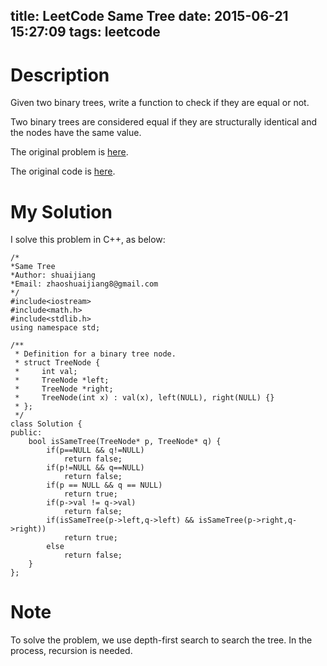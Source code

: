 title: LeetCode Same Tree
date: 2015-06-21 15:27:09
tags: leetcode
---


# Description

Given two binary trees, write a function to check if they are equal or not.

Two binary trees are considered equal if they are structurally identical and the nodes have the same value.

The original problem is [here](https://leetcode.com/problems/same-tree/ "Problem").

The original code is [here](https://github.com/shuaijiang/LeetCode/blob/master/SameTree.cpp "Code").
<!--more-->

# My Solution
I solve this problem in C++, as below:
	
	/*
	*Same Tree
	*Author: shuaijiang
	*Email: zhaoshuaijiang8@gmail.com
	*/
	#include<iostream>
	#include<math.h>
	#include<stdlib.h>
	using namespace std;

	/**
	 * Definition for a binary tree node.
	 * struct TreeNode {
	 *     int val;
	 *     TreeNode *left;
	 *     TreeNode *right;
	 *     TreeNode(int x) : val(x), left(NULL), right(NULL) {}
	 * };
	 */
	class Solution {
	public:
	    bool isSameTree(TreeNode* p, TreeNode* q) {
	        if(p==NULL && q!=NULL)
	        	return false;
	        if(p!=NULL && q==NULL)
	        	return false;
	        if(p == NULL && q == NULL)
	        	return true;
	        if(p->val != q->val)
	        	return false;
	        if(isSameTree(p->left,q->left) && isSameTree(p->right,q->right))
	        	return true;
	        else
	        	return false;
	    }
	};


# Note
To solve the problem, we use depth-first search to search the tree. In the process, recursion is needed. 
